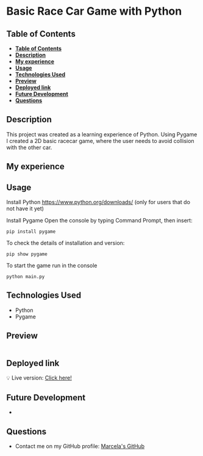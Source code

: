 # Basic Race Car Game with Python

## **Table of Contents**

- [**Table of Contents**](#table-of-contents)
- [**Description**](#description)
- [**My experience**](#my-experience)
- [**Usage**](#usage)
- [**Technologies Used**](#technologies-used)
- [**Preview**](#preview)
- [**Deployed link**](#deployed-link)
- [**Future Development**](#future-development)
- [**Questions**](#questions)

## **Description**

This project was created as a learning experience of Python.
Using Pygame I created a 2D basic racecar game, where the user needs to avoid collision with the other car.


## **My experience**


## **Usage**

Install Python https://www.python.org/downloads/ (only for users that do not have it yet)

Install Pygame
Open the console by typing Command Prompt, then insert: 
```
pip install pygame
```
To check the details of installation and version:
```
pip show pygame
```
To start the game run in the console
```
python main.py  
```

## **Technologies Used**

* Python
* Pygame


## **Preview**

![]()

## **Deployed link**

💡 Live version: [Click here!]()

## **Future Development**

* 

## **Questions**

* Contact me on my GitHub profile: [Marcela's GitHub](https://github.com/marcelamejiao)
